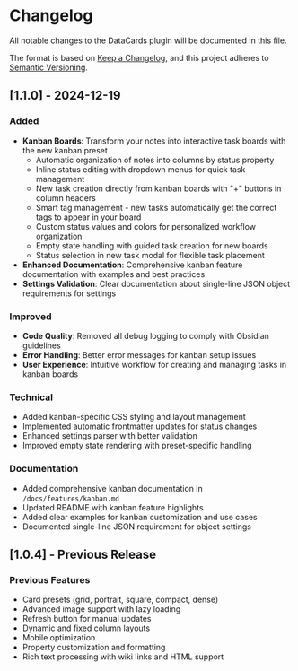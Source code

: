 # Changelog

All notable changes to the DataCards plugin will be documented in this file.

The format is based on [Keep a Changelog](https://keepachangelog.com/en/1.0.0/),
and this project adheres to [Semantic Versioning](https://semver.org/spec/v2.0.0.html).

## [1.1.0] - 2024-12-19

### Added
- **Kanban Boards**: Transform your notes into interactive task boards with the new kanban preset
  - Automatic organization of notes into columns by status property
  - Inline status editing with dropdown menus for quick task management
  - New task creation directly from kanban boards with "+" buttons in column headers
  - Smart tag management - new tasks automatically get the correct tags to appear in your board
  - Custom status values and colors for personalized workflow organization
  - Empty state handling with guided task creation for new boards
  - Status selection in new task modal for flexible task placement
- **Enhanced Documentation**: Comprehensive kanban feature documentation with examples and best practices
- **Settings Validation**: Clear documentation about single-line JSON object requirements for settings

### Improved
- **Code Quality**: Removed all debug logging to comply with Obsidian guidelines
- **Error Handling**: Better error messages for kanban setup issues
- **User Experience**: Intuitive workflow for creating and managing tasks in kanban boards

### Technical
- Added kanban-specific CSS styling and layout management
- Implemented automatic frontmatter updates for status changes
- Enhanced settings parser with better validation
- Improved empty state rendering with preset-specific handling

### Documentation
- Added comprehensive kanban documentation in `/docs/features/kanban.md`
- Updated README with kanban feature highlights
- Added clear examples for kanban customization and use cases
- Documented single-line JSON requirement for object settings

## [1.0.4] - Previous Release

### Previous Features
- Card presets (grid, portrait, square, compact, dense)
- Advanced image support with lazy loading
- Refresh button for manual updates
- Dynamic and fixed column layouts
- Mobile optimization
- Property customization and formatting
- Rich text processing with wiki links and HTML support
